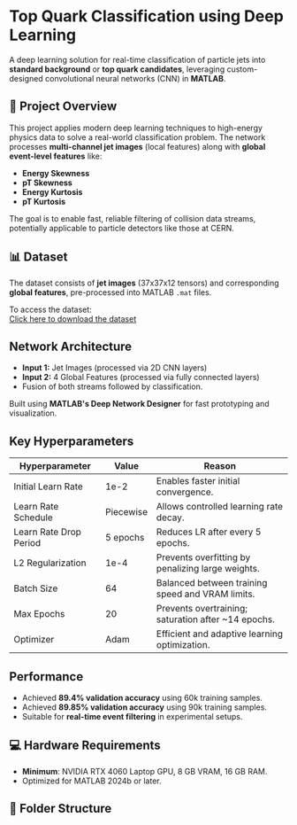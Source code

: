 # Top Quark Classification using Deep Learning

A deep learning solution for real-time classification of particle jets into **standard background** or **top quark candidates**, leveraging custom-designed convolutional neural networks (CNN) in **MATLAB**.

## 🚀 Project Overview

This project applies modern deep learning techniques to high-energy physics data to solve a real-world classification problem. The network processes **multi-channel jet images** (local features) along with **global event-level features** like:

- **Energy Skewness**
- **pT Skewness**
- **Energy Kurtosis**
- **pT Kurtosis**

The goal is to enable fast, reliable filtering of collision data streams, potentially applicable to particle detectors like those at CERN.

## 📊 Dataset

The dataset consists of **jet images** (37x37x12 tensors) and corresponding **global features**, pre-processed into MATLAB `.mat` files.

To access the dataset:  
[Click here to download the dataset](https://zenodo.org/records/2603256#.Y20xysvMLmE)  <!-- Replace with actual dataset link -->

## Network Architecture

- **Input 1:** Jet Images (processed via 2D CNN layers)
- **Input 2:** 4 Global Features (processed via fully connected layers)
- Fusion of both streams followed by classification.

Built using **MATLAB's Deep Network Designer** for fast prototyping and visualization.

## Key Hyperparameters

| Hyperparameter        | Value       | Reason                                         |
|------------------------|------------|------------------------------------------------|
| Initial Learn Rate     | 1e-2       | Enables faster initial convergence.            |
| Learn Rate Schedule    | Piecewise  | Allows controlled learning rate decay.         |
| Learn Rate Drop Period | 5 epochs   | Reduces LR after every 5 epochs.               |
| L2 Regularization      | 1e-4       | Prevents overfitting by penalizing large weights. |
| Batch Size             | 64         | Balanced between training speed and VRAM limits. |
| Max Epochs             | 20         | Prevents overtraining; saturation after ~14 epochs. |
| Optimizer              | Adam       | Efficient and adaptive learning optimization.  |

## Performance

- Achieved **89.4% validation accuracy** using 60k training samples.
- Achieved **89.85% validation accuracy** using 90k training samples.
- Suitable for **real-time event filtering** in experimental setups.

## 💻 Hardware Requirements

- **Minimum**: NVIDIA RTX 4060 Laptop GPU, 8 GB VRAM, 16 GB RAM.
- Optimized for MATLAB 2024b or later.

## 📂 Folder Structure

